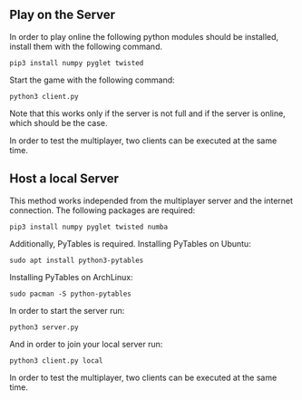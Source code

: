 Play on the Server
--------

In order to play online the following python modules should be installed, install them with the following command.

    pip3 install numpy pyglet twisted

Start the game with the following command:

    python3 client.py

Note that this works only if the server is not full and if the server
is online, which should be the case.

In order to test the multiplayer, two clients can be executed at the
same time.

Host a local Server
--------

This method works independed from the multiplayer server and the
internet connection. The following packages are required:

    pip3 install numpy pyglet twisted numba

Additionally, PyTables is required. Installing PyTables on Ubuntu:

    sudo apt install python3-pytables

Installing PyTables on ArchLinux:

    sudo pacman -S python-pytables

In order to start the server run:

    python3 server.py

And in order to join your local server run:

    python3 client.py local

In order to test the multiplayer, two clients can be executed at the
same time.
